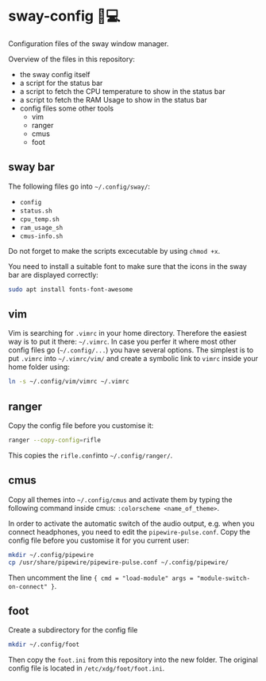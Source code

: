 # sway-config :penguin::computer:
Configuration files of the sway window manager. 

Overview of the files in this repository:
- the sway config itself
- a script for the status bar
- a script to fetch the CPU temperature to show in the status bar
- a script to fetch the RAM Usage to show in the status bar
- config files some other tools
  - vim
  - ranger
  - cmus
  - foot

## sway bar
The following files go into `~/.config/sway/`:
- `config`
- `status.sh`
- `cpu_temp.sh`
- `ram_usage_sh`
- `cmus-info.sh`

Do not forget to make the scripts excecutable by using `chmod +x`. 

You need to install a suitable font to make sure that the icons in the sway bar are displayed correctly:
```bash
sudo apt install fonts-font-awesome
```

## vim
Vim is searching for `.vimrc` in your home directory. Therefore the easiest way is to put it there: `~/.vimrc`. In case you perfer it where most other config files go (`~/.config/...`) you have several options. The simplest is to put `.vimrc` into `~/.vimrc/vim/` and create a symbolic link to `vimrc` inside your home folder using:

```bash
ln -s ~/.config/vim/vimrc ~/.vimrc
```

## ranger
Copy the config file before you customise it:
```bash
ranger --copy-config=rifle
```
This copies the `rifle.conf`into `~/.config/ranger/`. 

## cmus

Copy all themes into `~/.config/cmus` and activate them by typing the following command inside cmus: `:colorscheme <name_of_theme>`. 

In order to activate the automatic switch of the audio output, e.g. when you connect headphones, you need to edit the `pipewire-pulse.conf`. Copy the config file before you customise it for you current user:
```bash
mkdir ~/.config/pipewire
cp /usr/share/pipewire/pipewire-pulse.conf ~/.config/pipewire/
```
Then uncomment the line `{ cmd = "load-module" args = "module-switch-on-connect" }`. 

## foot

Create a subdirectory for the config file
```bash
mkdir ~/.config/foot
```
Then copy the `foot.ini` from this repository into the new folder. The original config file is located in `/etc/xdg/foot/foot.ini`. 
